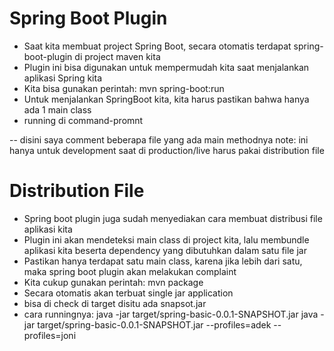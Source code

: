 # Spring Boot Plugin
- Saat kita membuat project Spring Boot, secara otomatis terdapat spring-boot-plugin
    di project maven kita
- Plugin ini bisa digunakan untuk mempermudah kita saat menjalankan aplikasi Spring kita
- Kita bisa gunakan perintah:
    mvn spring-boot:run
- Untuk menjalankan SpringBoot kita, kita harus pastikan bahwa hanya ada 1 main class
- running di command-promnt

-- disini saya comment beberapa file yang ada main methodnya
note: ini hanya untuk development saat di production/live harus pakai distribution file

# Distribution File
- Spring boot plugin juga sudah menyediakan cara membuat distribusi file aplikasi kita
- Plugin ini akan mendeteksi main class di project kita, lalu membundle aplikasi kita
    beserta dependency yang dibutuhkan dalam satu file jar
- Pastikan hanya terdapat satu main class, karena jika lebih dari satu, maka spring boot
    plugin akan melakukan complaint
- Kita cukup gunakan perintah:
    mvn package
- Secara otomatis akan terbuat single jar application
- bisa di check di target disitu ada snapsot.jar
- cara runningnya:
    java -jar target/spring-basic-0.0.1-SNAPSHOT.jar 
    java -jar target/spring-basic-0.0.1-SNAPSHOT.jar --profiles=adek --profiles=joni


